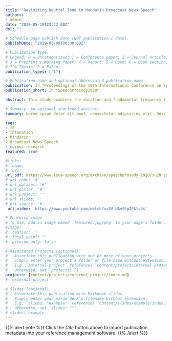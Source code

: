 ```yaml
---
title: "Revisiting Neutral Tone in Mandarin Broadcast News Speech"
authors:
- admin
date: "2020-05-19T23:22:00Z"
doi: ""

# Schedule page publish date (NOT publication's date).
publishDate: "2019-08-09T00:00:00Z"

# Publication type.
# Legend: 0 = Uncategorized; 1 = Conference paper; 2 = Journal article;
# 3 = Preprint / Working Paper; 4 = Report; 5 = Book; 6 = Book section;
# 7 = Thesis; 8 = Patent
publication_types: ["1"]

# Publication name and optional abbreviated publication name.
publication: In *Proceedings of the 10th International Conference on Speech Prosody*
publication_short: In *SpeechProsody2020*

abstract: This study examines the duration and fundamental frequency (f<sub>0</sub>) contour of neutral tones in the 1997 Mandarin Broadcast News Speech Corpus. 7208 disyllabic occurrences with a lexical tone syllable preceding a neutral tone syllable and 180 trisyllabic occurrences in which two consecutive neutral tone syllables follow a lexical tone syllable from 21 speakers were analysed using orthogonal polynomial and linear mixed effects models. Instead of the oversimplified claim that neutral tone syllables are shorter than other syllables, the results suggest that the length of a neutral tone syllable is sensitive to its syllable structure. The results also capture a converging low pitch target with large variance for Mandarin neutral tones, having visualised the distribution of 𝑓<sub>0</sub> variation of neutral tones.

# Summary. An optional shortened abstract.
summary: Lorem ipsum dolor sit amet, consectetur adipiscing elit. Duis posuere tellus ac convallis placerat. Proin tincidunt magna sed ex sollicitudin condimentum.

tags:
- f0
- Intonation
- Mandarin
- Broadcast News Speech
- corpus research
featured: true

#links:
#- name: 
#  url: 
url_pdf: https://www.isca-speech.org/archive/speechprosody_2020/xu20_speechprosody.html
# url_code: '#'
# url_dataset: '#'
# url_poster: '#'
# url_project: ''
# url_slides: ''
# url_source: '#'
 url_video: 'https://www.youtube.com/watch?v=SV-HAv95pIE&t=3s'

# Featured image
# To use, add an image named `featured.jpg/png` to your page's folder. 
#image:
#  caption: ''
#  focal_point: ""
#  preview_only: false

# Associated Projects (optional).
#   Associate this publication with one or more of your projects.
#   Simply enter your project's folder or file name without extension.
#   E.g. `internal-project` references `content/project/internal-project/index.md`.
#   Otherwise, set `projects: []`.
projects: [content/projects/external-project/index.md]
#- external-project

# Slides (optional).
#   Associate this publication with Markdown slides.
#   Simply enter your slide deck's filename without extension.
#   E.g. `slides: "example"` references `content/slides/example/index.md`.
#   Otherwise, set `slides: ""`.
# slides: example
---
```


{{% alert note %}}
Click the *Cite* button above to import publication metadata into your reference management software.
{{% /alert %}}

